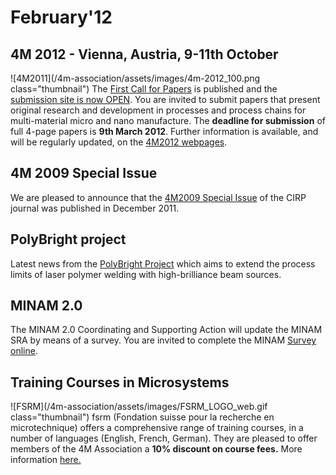# February'12

<!--break-->
## 4M 2012 - Vienna, Austria, 9-11th October


![4M2011](/4m-association/assets/images/4m-2012_100.png class="thumbnail")
The [First Call for Papers](/conference/2012/Call-Papers-4M2012) is published and the [submission site is now OPEN](/content/Submission-Guidelines). You are invited to submit papers that present original research and development in processes and process chains for multi-material micro and nano manufacture.  The **deadline for submission** of full 4-page papers is **9th March 2012**. Further information is available, and will be regularly updated, on the [4M2012 webpages](/conference/2012). 
  
## 4M 2009 Special Issue

We are pleased to announce that the [4M2009 Special Issue](/content/Special-Issue-4M2009) of the CIRP journal was published in December 2011.   
 
## PolyBright project

Latest news from the [PolyBright Project](/4m-association/content/PolyBright-update) which aims to extend the process limits of laser polymer welding with high-brilliance beam sources.  

## MINAM 2.0

The MINAM 2.0 Coordinating and Supporting Action will update the MINAM SRA by means of a survey. You are invited to complete the MINAM [Survey online](/content/MINAM-Survey).   

## Training Courses in Microsystems

![FSRM](/4m-association/assets/images/FSRM_LOGO_web.gif class="thumbnail")
fsrm (Fondation suisse pour la recherche en microtechnique) offers a comprehensive range of training courses, in a number of languages (English, French, German). They are pleased to offer members of the 4M Association a <b>10% discount on course fees.</b> More information [here.](/content/fsrm-training-courses)